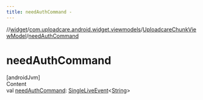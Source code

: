 ```yaml
---
title: needAuthCommand -
---
```

//[widget](../../index.md)/[com.uploadcare.android.widget.viewmodels](../index.md)/[UploadcareChunkViewModel](index.md)/[needAuthCommand](need-auth-command.md)



# needAuthCommand  
[androidJvm]  
Content  
val [needAuthCommand](need-auth-command.md): [SingleLiveEvent](../../com.uploadcare.android.widget.utils/-single-live-event/index.md)<[String](https://kotlinlang.org/api/latest/jvm/stdlib/kotlin/-string/index.html)>  



